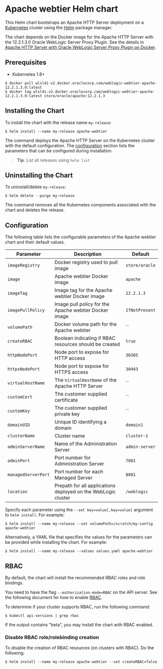 # Apache webtier Helm chart

This Helm chart bootstraps an Apache HTTP Server deployment on a [Kubernetes](http://kubernetes.io) cluster using the [Helm](https://helm.sh) package manager.
 
The chart depends on the Docker image for the Apache HTTP Server with the 12.2.1.3.0 Oracle WebLogic Server Proxy Plugin.  See the details in [Apache HTTP Server with Oracle WebLogic Server Proxy Plugin on Docker](https://github.com/oracle/docker-images/tree/master/OracleWebLogic/samples/12213-webtier-apache).

## Prerequisites

- Kubernetes 1.8+

```console
$ docker pull wlsldi-v2.docker.oraclecorp.com/weblogic-webtier-apache-12.2.1.3.0:latest
$ docker tag wlsldi-v2.docker.oraclecorp.com/weblogic-webtier-apache-12.2.1.3.0:latest store/oracle/apache:12.2.1.3
```

## Installing the Chart
To install the chart with the release name `my-release`:
```console
$ helm install --name my-release apache-webtier
```
The command deploys the Apache HTTP Server on the Kubernetes cluster with the default configuration. The [configuration](#configuration) section lists the parameters that can be configured during installation.

> **Tip**: List all releases using `helm list`

## Uninstalling the Chart

To uninstall/delete `my-release`:

```console
$ helm delete --purge my-release
```

The command removes all the Kubernetes components associated with the chart and deletes the release.

## Configuration

The following table lists the configurable parameters of the Apache webtier chart and their default values.


| Parameter                          | Description                                                   | Default               |
| -----------------------------------| ------------------------------------------------------------- | ----------------------|
| `imageRegistry`                    | Docker registry used to pull image                            | `store/oracle`        |
| `image`                            | Apache webtier Docker image                                   | `apache`              |
| `imageTag`                         | Image tag for the Apache webtier Docker image                 | `12.2.1.3`            |
| `imagePullPolicy`                  | Image pull policy for the Apache webtier Docker image         | `IfNotPresent`        |
| `volumePath`                       | Docker volume path for the Apache webtier                         | ``                    |
| `createRBAC`                       | Boolean indicating if RBAC resources should be created        | `true`                |
| `httpNodePort`                     | Node port to expose for HTTP access                            | `30305`               |
| `httpsNodePort`                    | Node port to expose for HTTPS access                           | `30443`               |
| `virtualHostName`                  | The `VirtualHostName` of the Apache HTTP Server                 | ``                    |
| `customCert`                       | The customer supplied certificate                             | ``                    |
| `customKey`                        | The customer supplied private key                             | ``                    |
| `domainUID`                        | Unique ID identifying a domain                                | `domain1`             |
| `clusterName`                      | Cluster name                                                  | `cluster-1`           |
| `adminServerName`                  | Name of the Administration Server                                      | `admin-server`        |
| `adminPort`                        | Port number for Administration Server                                  | `7001`                |
| `managedServerPort`                | Port number for each Managed Server                           | `8001`                |
| `location`                         | Prepath for all applications deployed on the WebLogic cluster      | `/weblogic`           |

Specify each parameter using the `--set key=value[,key=value]` argument to `helm install`. For example:

```console
$ helm install --name my-release --set volumePath=/scratch/my-config apache-webtier
```

Alternatively, a YAML file that specifies the values for the parameters can be provided while
installing the chart. For example:

```console
$ helm install --name my-release --values values.yaml apache-webtier
```

## RBAC
By default, the chart will install the recommended RBAC roles and role bindings.

You need to have the flag `--authorization-mode=RBAC` on the API server. See the following document for how to enable [RBAC](https://kubernetes.io/docs/admin/authorization/rbac/).

To determine if your cluster supports RBAC, run the following command:

```console
$ kubectl api-versions | grep rbac
```

If the output contains "beta", you may install the chart with RBAC enabled.

### Disable RBAC role/rolebinding creation

To disable the creation of RBAC resources (on clusters with RBAC). Do the following:

```console
$ helm install --name my-release apache-webtier --set createRBAC=false
```

